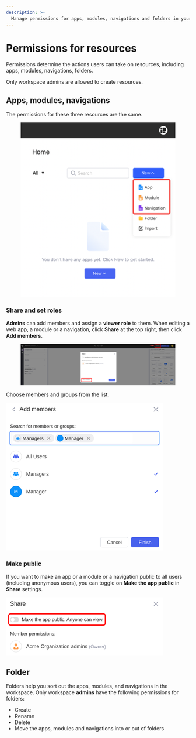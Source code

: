 ```yaml
---
description: >-
  Manage permissions for apps, modules, navigations and folders in your workspace.
---
```


# Permissions for resources

Permissions determine the actions users can take on resources, including apps, modules, navigations, folders.&#x20;

Only workspace admins are allowed to create resources.

## Apps, modules, **navigations**

The permissions for these three resources are the same.

<figure><img src="../.gitbook/assets/workspace-management/permissions-for-resources/01.png" alt=""><figcaption></figcaption></figure>

### Share and set roles

**Admins** can add members and assign a **viewer role** to them. When editing a web app, a module or a navigation, click **Share** at the top right, then click **Add members**.

<figure><img src="../.gitbook/assets/workspace-management/permissions-for-resources/02.png" alt=""><figcaption></figcaption></figure>

Choose members and groups from the list.

![](../.gitbook/assets/workspace-management/permissions-for-resources/03.png)

### Make public

If you want to make an app or a module or a navigation public to all users (including anonymous users), you can toggle on **Make the app public** in **Share** settings.

![](../.gitbook/assets/workspace-management/permissions-for-resources/04.png)

## Folder

Folders help you sort out the apps, modules, and navigations in the workspace. Only workspace **admins** have the following permissions for folders:

- Create
- Rename
- Delete
- Move the apps, modules and navigations into or out of folders
